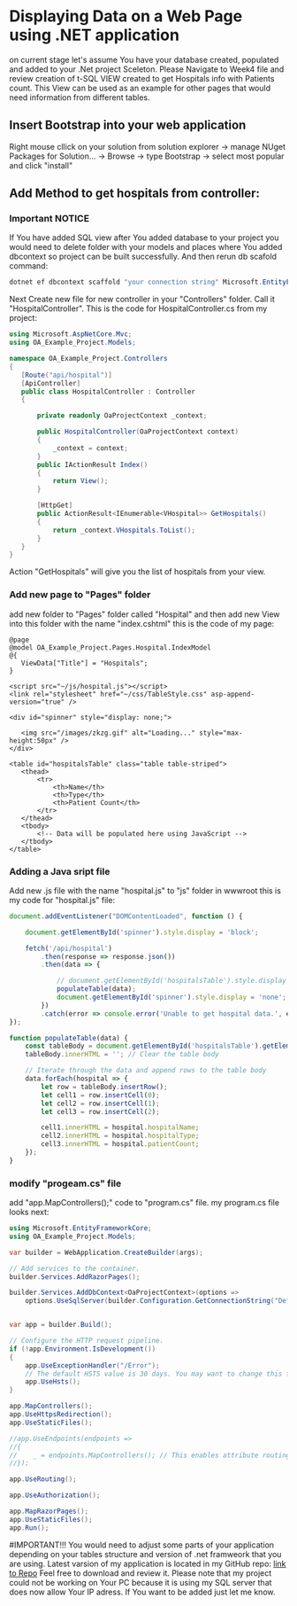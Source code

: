# Displaying Data on a Web Page using .NET application
on current stage let's assume You have your database created, populated and added to your .Net project Sceleton.
Please Navigate to Week4 file and review creation of t-SQL VIEW created to get Hospitals info with Patients count. This View can be used as an example for other pages that would need information from different tables.
## Insert Bootstrap into your web application 
Right mouse cllick on your solution from solution explorer ->  manage NUget Packages for Solution... -> Browse -> type Bootstrap -> select most popular and click "install"
## Add Method to get hospitals from controller: 
 ### Important NOTICE
 If You have added SQL view after You added database to your project you would need to delete folder with your models and places where You added dbcontext so project can be built successfully. And then rerun db scafold command:

 ```powershell
dotnet ef dbcontext scaffold "your connection string" Microsoft.EntityFrameworkCore.SqlServer -o Models
 ```
Next Create new file for new controller in your "Controllers" folder. Call it "HospitalController".
This is the code for HospitalController.cs from my project:
 ```c#
using Microsoft.AspNetCore.Mvc;
using OA_Example_Project.Models;

namespace OA_Example_Project.Controllers
{
    [Route("api/hospital")]
    [ApiController]
    public class HospitalController : Controller
    {

        private readonly OaProjectContext _context;

        public HospitalController(OaProjectContext context)
        {
            _context = context;
        }
        public IActionResult Index()
        {
            return View();
        }

        [HttpGet]
        public ActionResult<IEnumerable<VHospital>> GetHospitals()
        {
            return _context.VHospitals.ToList();
        }
    }
}
 ```

Action "GetHospitals" will give you the list of hospitals from your view.
### Add new page to "Pages" folder
add new folder to "Pages" folder called "Hospital" and then add new View into this folder with the name "index.cshtml"
this is the code of my page: 
 ```cshtml
@page
@model OA_Example_Project.Pages.Hospital.IndexModel
@{
    ViewData["Title"] = "Hospitals";
}

<script src="~/js/hospital.js"></script>
<link rel="stylesheet" href="~/css/TableStyle.css" asp-append-version="true" />

<div id="spinner" style="display: none;">
  
    <img src="/images/zkzg.gif" alt="Loading..." style="max-height:50px" />
</div>

<table id="hospitalsTable" class="table table-striped">
    <thead>
        <tr>
            <th>Name</th>
            <th>Type</th>
            <th>Patient Count</th>
        </tr>
    </thead>
    <tbody>
        <!-- Data will be populated here using JavaScript -->
    </tbody>
</table>
 ```

### Adding a Java sript file 
Add new .js file with the name "hospital.js" to "js" folder in wwwroot
 this is my code for "hospital.js" file:

```js
document.addEventListener("DOMContentLoaded", function () {

    document.getElementById('spinner').style.display = 'block';

    fetch('/api/hospital')
        .then(response => response.json())
        .then(data => {

            // document.getElementById('hospitalsTable').style.display = 'inline-table';
            populateTable(data);
            document.getElementById('spinner').style.display = 'none';
        })
        .catch(error => console.error('Unable to get hospital data.', error));
});

function populateTable(data) {
    const tableBody = document.getElementById('hospitalsTable').getElementsByTagName('tbody')[0];
    tableBody.innerHTML = ''; // Clear the table body

    // Iterate through the data and append rows to the table body
    data.forEach(hospital => {
        let row = tableBody.insertRow();
        let cell1 = row.insertCell(0);
        let cell2 = row.insertCell(1);
        let cell3 = row.insertCell(2);

        cell1.innerHTML = hospital.hospitalName;
        cell2.innerHTML = hospital.hospitalType;
        cell3.innerHTML = hospital.patientCount;
    });
}
```

### modify "progeam.cs" file
add "app.MapControllers();" code to "program.cs" file. 
my program.cs file looks next: 

```c#
using Microsoft.EntityFrameworkCore;
using OA_Example_Project.Models;

var builder = WebApplication.CreateBuilder(args);

// Add services to the container.
builder.Services.AddRazorPages();

builder.Services.AddDbContext<OaProjectContext>(options =>
    options.UseSqlServer(builder.Configuration.GetConnectionString("DefaultConnection")));


var app = builder.Build();

// Configure the HTTP request pipeline.
if (!app.Environment.IsDevelopment())
{
    app.UseExceptionHandler("/Error");
    // The default HSTS value is 30 days. You may want to change this for production scenarios, see https://aka.ms/aspnetcore-hsts.
    app.UseHsts();
}

app.MapControllers();
app.UseHttpsRedirection();
app.UseStaticFiles();

//app.UseEndpoints(endpoints =>
//{
//    _ = endpoints.MapControllers(); // This enables attribute routing for controllers.
//});

app.UseRouting();

app.UseAuthorization();

app.MapRazorPages();
app.UseStaticFiles();
app.Run();
```

#IMPORTANT!!!
You would need to adjust some parts of your application depending on your tables structure and version of .net framweork that you are using. 
Latest varsion of my application is located in my GitHub repo: [link to Repo](https://github.com/paveltarasenkooa/OA_microintarnship_p24020/tree/main/Project_Example) Feel free to download and review it. 
Please note that my project could not be working on Your PC because it is using my SQL server that does now allow Your IP adress. If You want to be added just let me know.
